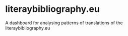 # literaybibliography.eu
A dashboard for analysing patterns of translations of the literaybibliography.eu
